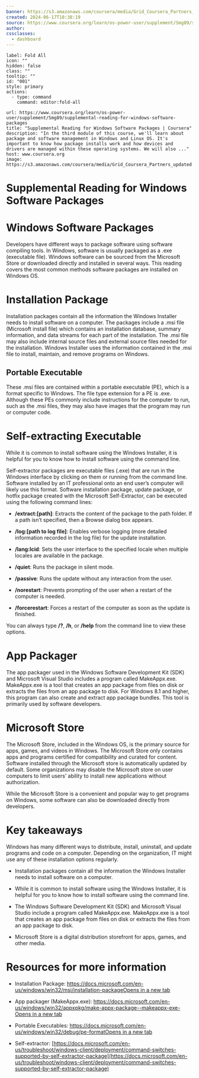 ```yaml
---
banner: https://s3.amazonaws.com/coursera/media/Grid_Coursera_Partners_updated.png
created: 2024-06-17T10:38:19
source: https://www.coursera.org/learn/os-power-user/supplement/Smg89/supplemental-reading-for-windows-software-packages
author: 
cssclasses:
  - dashboard
---
```


```meta-bind-button
label: Fold All
icon: ""
hidden: false
class: ""
tooltip: ""
id: "001"
style: primary
actions:
  - type: command
    command: editor:fold-all

```

```cardlink
url: https://www.coursera.org/learn/os-power-user/supplement/Smg89/supplemental-reading-for-windows-software-packages
title: "Supplemental Reading for Windows Software Packages | Coursera"
description: "In the third module of this course, we'll learn about package and software management in Windows and Linux OS. It's important to know how package installs work and how devices and drivers are managed within these operating systems. We will also ..."
host: www.coursera.org
image: https://s3.amazonaws.com/coursera/media/Grid_Coursera_Partners_updated.png
```
# Supplemental Reading for Windows Software Packages

# Windows Software Packages

Developers have different ways to package software using software compiling tools. In Windows, software is usually packaged as a .exe (executable file). Windows software can be sourced from the Microsoft Store or downloaded directly and installed in several ways. This reading covers the most common methods software packages are installed on Windows OS.

# Installation Package

Installation packages contain all the information the Windows Installer needs to install software on a computer. The packages include a .msi file (Microsoft install file) which contains an installation database, summary information, and data streams for each part of the installation. The .msi file may also include internal source files and external source files needed for the installation. Windows Installer uses the information contained in the .msi file to install, maintain, and remove programs on Windows. 

## Portable Executable

These .msi files are contained within a portable executable (PE), which is a format specific to Windows. The file type extension for a PE is .exe. Although these PEs commonly include instructions for the computer to run, such as the .msi files, they may also have images that the program may run or computer code.

# Self-extracting Executable

While it is common to install software using the Windows Installer, it is helpful for you to know how to install software using the command line.

Self-extractor packages are executable files (.exe) that are run in the Windows interface by clicking on them or running from the command line. Software installed by an IT professional onto an end user’s computer will likely use this format. Software installation package, update package, or hotfix package created with the Microsoft Self-Extractor, can be executed using the following command lines: 

-   **/extract:\[path\]**: Extracts the content of the package to the path folder. If a path isn’t specified, then a Browse dialog box appears.
    
-   **/log:\[path to log file\]**: Enables verbose logging (more detailed information recorded in the log file) for the update installation.
    
-   **/lang:lcid**: Sets the user interface to the specified locale when multiple locales are available in the package.
    
-   **/quiet**: Runs the package in silent mode.
    
-   **/passive**: Runs the update without any interaction from the user.
    
-   **/norestart**: Prevents prompting of the user when a restart of the computer is needed.
    
-   **/forcerestart**: Forces a restart of the computer as soon as the update is finished.
    

You can always type **/?**, **/h**, or **/help** from the command line to view these options. 

# App Packager

The app packager used in the Windows Software Development Kit (SDK) and Microsoft Visual Studio includes a program called MakeAppx.exe. MakeAppx.exe is a tool that creates an app package from files on disk or extracts the files from an app package to disk. For Windows 8.1 and higher, this program can also create and extract app package bundles. This tool is primarily used by software developers. 

# Microsoft Store

The Microsoft Store, included in the Windows OS, is the primary source for apps, games, and videos in Windows. The Microsoft Store only contains apps and programs certified for compatibility and curated for content. Software installed through the Microsoft store is automatically updated by default. Some organizations may disable the Microsoft store on user computers to limit users’ ability to install new applications without authorization. 

While the Microsoft Store is a convenient and popular way to get programs on Windows, some software can also be downloaded directly from developers.

# Key takeaways

Windows has many different ways to distribute, install, uninstall, and update programs and code on a computer. Depending on the organization, IT might use any of these installation options regularly.

-   Installation packages contain all the information the Windows Installer needs to install software on a computer.
    
-   While it is common to install software using the Windows Installer, it is helpful for you to know how to install software using the command line.
    
-   The Windows Software Development Kit (SDK) and Microsoft Visual Studio include a program called MakeAppx.exe. MakeAppx.exe is a tool that creates an app package from files on disk or extracts the files from an app package to disk.
    
-   Microsoft Store is a digital distribution storefront for apps, games, and other media.
    

# Resources for more information

-   Installation Package: [https://docs.microsoft.com/en-us/windows/win32/msi/installation-packageOpens in a new tab](https://docs.microsoft.com/en-us/windows/win32/msi/installation-package)
    
-   App packager (MakeAppx.exe): [https://docs.microsoft.com/en-us/windows/win32/appxpkg/make-appx-package--makeappx-exe-Opens in a new tab](https://docs.microsoft.com/en-us/windows/win32/appxpkg/make-appx-package--makeappx-exe-)
    
-   Portable Executables: [https://docs.microsoft.com/en-us/windows/win32/debug/pe-formatOpens in a new tab](https://docs.microsoft.com/en-us/windows/win32/debug/pe-format)
    

-   Self-extractor: [https://docs.microsoft.com/en-us/troubleshoot/windows-client/deployment/command-switches-supported-by-self-extractor-package](https://docs.microsoft.com/en-us/troubleshoot/windows-client/deployment/command-switches-supported-by-self-extractor-package)
> 